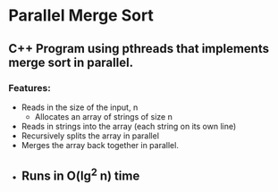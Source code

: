 # Parallel Merge Sort
## C++ Program using pthreads that implements merge sort in parallel.

### Features:
- Reads in the size of the input, n
    - Allocates an array of strings of size n
- Reads in strings into the array (each string on its own line)
- Recursively splits the array in parallel
- Merges the array back together in parallel.
- ## Runs in O(lg<sup>2</sup> n) time